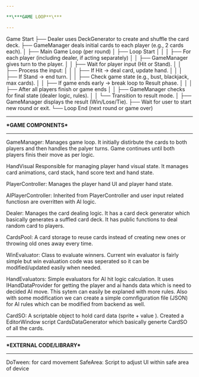 ```yaml
---

**\***GAME LOOP**\***

---
```


Game Start
├── Dealer uses DeckGenerator to create and shuffle the card deck.
├── GameManager deals initial cards to each player (e.g., 2 cards each).
│
├── Main Game Loop (per round)
│ ├── Loop Start
│ │
│ ├── For each player (including dealer, if acting separately)
│ │ ├── GameManager gives turn to the player.
│ │ ├── Wait for player input (Hit or Stand).
│ │ ├── Process the input:
│ │ │ ├── If Hit → deal card, update hand.
│ │ │ ├── If Stand → end turn.
│ │ ├── Check game state (e.g., bust, blackjack, max cards).
│ │ ├── If game ends early → break loop to Result phase.
│ │
│ ├── After all players finish or game ends
│ │ ├── GameManager checks for final state (dealer logic, rules).
│ │ └── Transition to result mode.
│
├── GameManager displays the result (Win/Lose/Tie).
├── Wait for user to start new round or exit.
└── Loop End (next round or game over)

---

**\***GAME COMPONENTS**\***

---

GameManager:
Manages game loop. It initially distirbute the cards to both players and then handles the palyer turns. Game continues until both players finis their move as per logic.

HandVisual
Responsible for managing player hand visual state. It manages card animations, card stack, hand score text and hand state.

PlayerController:
Manages the player hand UI and player hand state.

AIPlayerController:
Inherited from PlayerController and user input related functiosn are overritten with AI logic.

Dealer:
Manages the card dealing logic. It has a card deck generator which basically generates a suffled card deck. It has public functions to deal random card to players.

CardsPool:
A card storage to reuse cards instead of creating new ones or throwing old ones away every time.

WinEvaluator:
Class to evaluate winners. Current win evaluator is fairly simple but win evaluation code was seperated so it can be modified/updated easily when needed.

HandEvaluators:
Simple evaluators for AI hit logic calculation. It uses IHandDataProvider for getting the player and ai hands data which is need to decided AI move.
This sytem can easily be explaned with more rules. Also with some modification we can create a simple comnfiguration file (JSON) for AI rules which can be modified from backend as well.

CardSO:
A scriptable object to hold card data (sprite + value ). Created a EditorWindow script CardsDataGenerator which basically generte CardSO of all the cards.

---

**\***EXTERNAL CODE/LIBRARY**\***

---

DoTween: for card movement
SafeArea: Script to adjust UI within safe area of device
